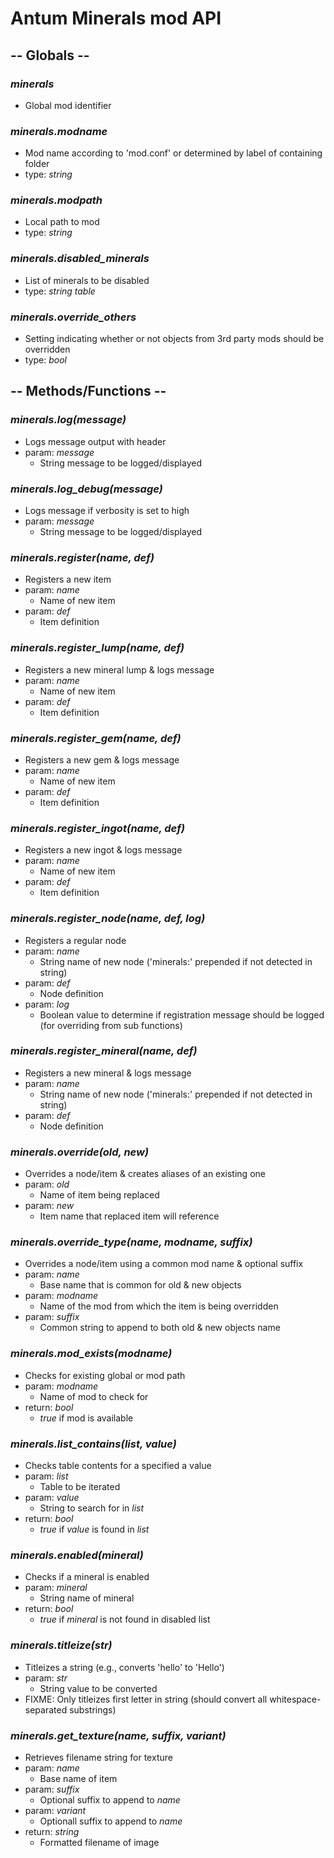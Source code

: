 # Antum Minerals mod API


## -- Globals --

### ***minerals***
- Global mod identifier

### ***minerals.modname***
- Mod name according to 'mod.conf' or determined by label of containing folder
- type: *string*

### ***minerals.modpath***
- Local path to mod
- type: *string*

### ***minerals.disabled_minerals***
- List of minerals to be disabled
- type: *string table*

### ***minerals.override_others***
- Setting indicating whether or not objects from 3rd party mods should be overridden
- type: *bool*


## -- Methods/Functions --

### ***minerals.log(message)***
- Logs message output with header
- param: *message*
  - String message to be logged/displayed

### ***minerals.log_debug(message)***
- Logs message if verbosity is set to high
- param: *message*
  - String message to be logged/displayed

### ***minerals.register(name, def)***
- Registers a new item
- param: *name*
  - Name of new item
- param: *def*
  - Item definition

### ***minerals.register_lump(name, def)***
- Registers a new mineral lump & logs message
- param: *name*
  - Name of new item
- param: *def*
  - Item definition

### ***minerals.register_gem(name, def)***
- Registers a new gem & logs message
- param: *name*
  - Name of new item
- param: *def*
  - Item definition

### ***minerals.register_ingot(name, def)***
- Registers a new ingot & logs message
- param: *name*
  - Name of new item
- param: *def*
  - Item definition

### ***minerals.register_node(name, def, log)***
- Registers a regular node
- param: *name*
  - String name of new node ('minerals:' prepended if not detected in string)
- param: *def*
  - Node definition
- param: *log*
  - Boolean value to determine if registration message should be logged (for overriding from sub functions)

### ***minerals.register_mineral(name, def)***
- Registers a new mineral & logs message
- param: *name*
  - String name of new node ('minerals:' prepended if not detected in string)
- param: *def*
  - Node definition

### ***minerals.override(old, new)***
- Overrides a node/item & creates aliases of an existing one
- param: *old*
  - Name of item being replaced
- param: *new*
  - Item name that replaced item will reference

### ***minerals.override_type(name, modname, suffix)***
- Overrides a node/item using a common mod name & optional suffix
- param: *name*
  - Base name that is common for old & new objects
- param: *modname*
  - Name of the mod from which the item is being overridden
- param: *suffix*
  - Common string to append to both old & new objects name

### ***minerals.mod_exists(modname)***
- Checks for existing global or mod path
- param: *modname*
  - Name of mod to check for
- return: *bool*
  - *true* if mod is available

### ***minerals.list_contains(list, value)***
- Checks table contents for a specified a value
- param: *list*
  - Table to be iterated
- param: *value*
  - String to search for in *list*
- return: *bool*
  - *true* if *value* is found in *list*

### ***minerals.enabled(mineral)***
- Checks if a mineral is enabled
- param: *mineral*
  - String name of mineral
- return: *bool*
  - *true* if *mineral* is not found in disabled list

### ***minerals.titleize(str)***
- Titleizes a string (e.g., converts 'hello' to 'Hello')
- param: *str*
  - String value to be converted
- FIXME: Only titleizes first letter in string (should convert all whitespace-separated substrings)

### ***minerals.get_texture(name, suffix, variant)***
- Retrieves filename string for texture
- param: *name*
  - Base name of item
- param: *suffix*
  - Optional suffix to append to *name*
- param: *variant*
  - Optionall suffix to append to *name*
- return: *string*
  - Formatted filename of image
